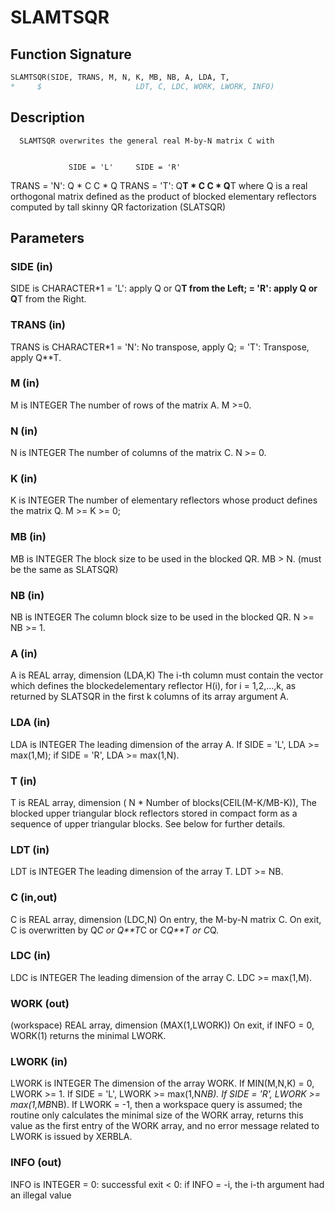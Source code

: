 # SLAMTSQR

## Function Signature

```fortran
SLAMTSQR(SIDE, TRANS, M, N, K, MB, NB, A, LDA, T,
*     $                     LDT, C, LDC, WORK, LWORK, INFO)
```

## Description


      SLAMTSQR overwrites the general real M-by-N matrix C with


                 SIDE = 'L'     SIDE = 'R'
 TRANS = 'N':      Q * C          C * Q
 TRANS = 'T':      Q**T * C       C * Q**T
      where Q is a real orthogonal matrix defined as the product
      of blocked elementary reflectors computed by tall skinny
      QR factorization (SLATSQR)

## Parameters

### SIDE (in)

SIDE is CHARACTER*1 = 'L': apply Q or Q**T from the Left; = 'R': apply Q or Q**T from the Right.

### TRANS (in)

TRANS is CHARACTER*1 = 'N': No transpose, apply Q; = 'T': Transpose, apply Q**T.

### M (in)

M is INTEGER The number of rows of the matrix A. M >=0.

### N (in)

N is INTEGER The number of columns of the matrix C. N >= 0.

### K (in)

K is INTEGER The number of elementary reflectors whose product defines the matrix Q. M >= K >= 0;

### MB (in)

MB is INTEGER The block size to be used in the blocked QR. MB > N. (must be the same as SLATSQR)

### NB (in)

NB is INTEGER The column block size to be used in the blocked QR. N >= NB >= 1.

### A (in)

A is REAL array, dimension (LDA,K) The i-th column must contain the vector which defines the blockedelementary reflector H(i), for i = 1,2,...,k, as returned by SLATSQR in the first k columns of its array argument A.

### LDA (in)

LDA is INTEGER The leading dimension of the array A. If SIDE = 'L', LDA >= max(1,M); if SIDE = 'R', LDA >= max(1,N).

### T (in)

T is REAL array, dimension ( N * Number of blocks(CEIL(M-K/MB-K)), The blocked upper triangular block reflectors stored in compact form as a sequence of upper triangular blocks. See below for further details.

### LDT (in)

LDT is INTEGER The leading dimension of the array T. LDT >= NB.

### C (in,out)

C is REAL array, dimension (LDC,N) On entry, the M-by-N matrix C. On exit, C is overwritten by Q*C or Q**T*C or C*Q**T or C*Q.

### LDC (in)

LDC is INTEGER The leading dimension of the array C. LDC >= max(1,M).

### WORK (out)

(workspace) REAL array, dimension (MAX(1,LWORK)) On exit, if INFO = 0, WORK(1) returns the minimal LWORK.

### LWORK (in)

LWORK is INTEGER The dimension of the array WORK. If MIN(M,N,K) = 0, LWORK >= 1. If SIDE = 'L', LWORK >= max(1,N*NB). If SIDE = 'R', LWORK >= max(1,MB*NB). If LWORK = -1, then a workspace query is assumed; the routine only calculates the minimal size of the WORK array, returns this value as the first entry of the WORK array, and no error message related to LWORK is issued by XERBLA.

### INFO (out)

INFO is INTEGER = 0: successful exit < 0: if INFO = -i, the i-th argument had an illegal value

